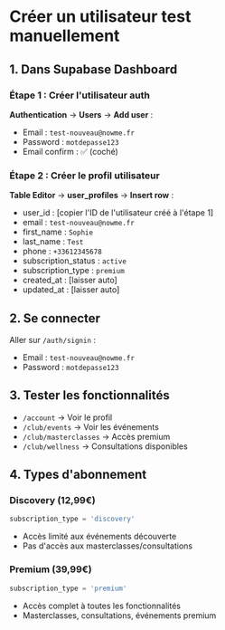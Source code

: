 # Créer un utilisateur test manuellement

## 1. Dans Supabase Dashboard

### Étape 1 : Créer l'utilisateur auth
**Authentication** → **Users** → **Add user** :
- Email : `test-nouveau@nowme.fr`
- Password : `motdepasse123`
- Email confirm : ✅ (coché)

### Étape 2 : Créer le profil utilisateur
**Table Editor** → **user_profiles** → **Insert row** :
- user_id : [copier l'ID de l'utilisateur créé à l'étape 1]
- email : `test-nouveau@nowme.fr`
- first_name : `Sophie`
- last_name : `Test`
- phone : `+33612345678`
- subscription_status : `active`
- subscription_type : `premium`
- created_at : [laisser auto]
- updated_at : [laisser auto]

## 2. Se connecter

Aller sur `/auth/signin` :
- Email : `test-nouveau@nowme.fr`
- Password : `motdepasse123`

## 3. Tester les fonctionnalités

- `/account` → Voir le profil
- `/club/events` → Voir les événements
- `/club/masterclasses` → Accès premium
- `/club/wellness` → Consultations disponibles

## 4. Types d'abonnement

### Discovery (12,99€)
```sql
subscription_type = 'discovery'
```
- Accès limité aux événements découverte
- Pas d'accès aux masterclasses/consultations

### Premium (39,99€)
```sql
subscription_type = 'premium'
```
- Accès complet à toutes les fonctionnalités
- Masterclasses, consultations, événements premium